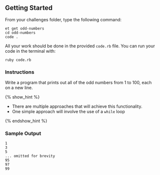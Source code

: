 ## Getting Started  

From your challenges folder, type the following command:

```no-highlight
et get odd-numbers
cd odd-numbers
code . 
```  

All your work should be done in the provided `code.rb` file. You can run your code in the terminal with:

```no-highlight
ruby code.rb
```

### Instructions  

Write a program that prints out all of the odd numbers from 1 to 100, each
on a new line.

{% show_hint %}

- There are multiple approaches that will achieve this functionality.
- One simple approach will involve the use of a `while` loop

{% endshow_hint %}

### Sample Output

```no-highlight
1
3
5
... omitted for brevity
95
97
99
```
